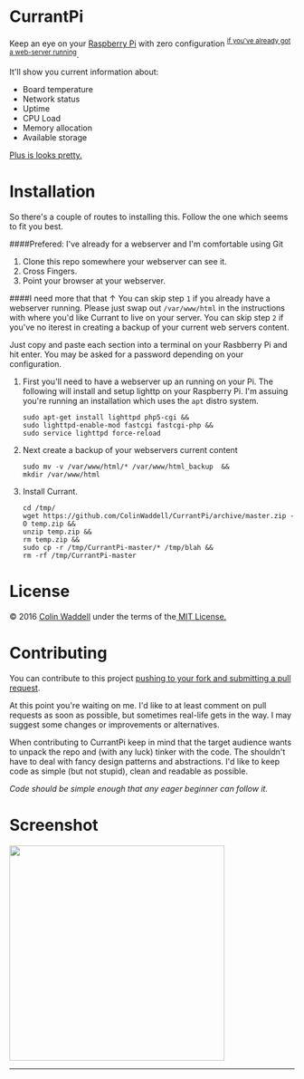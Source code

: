 CurrantPi
=========
Keep an eye on your [Raspberry Pi](https://www.raspberrypi.org/) with zero configuration <sup>[if you've already got a web-server running](#install)</sup>.

It'll show you current information about:

 * Board temperature
 * Network status
 * Uptime
 * CPU Load
 * Memory allocation
 * Available storage
 
[Plus is looks pretty.](#screenshot)
 
<a id="install"></a>Installation
================================
So there's a couple of routes to installing this. Follow the one which seems to fit you best.

####Prefered: I've already for a webserver and I'm comfortable using Git
1. Clone this repo somewhere your webserver can see it.
2. Cross Fingers. 
3. Point your browser at your webserver.

####I need more that that &#8593;
You can skip step ```1``` if you already have a webserver running. Please just swap out ```/var/www/html``` in the instructions with where you'd like Currant to live on your server. You can skip step ```2``` if you've no iterest in creating a backup of your current web servers content.

Just copy and paste each section into a terminal on your Rasbberry Pi and hit enter. You may be asked for a password depending on your configuration.

1. First you'll need to have a webserver up an running on your Pi. The following will install and setup lighttp on your Raspberry Pi. I'm assuing you're running an installation which uses the ```apt``` distro system.
    ```
    sudo apt-get install lighttpd php5-cgi && 
    sudo lighttpd-enable-mod fastcgi fastcgi-php && 
    sudo service lighttpd force-reload
    ```

2. Next create a backup of your webservers current content 

    ```
    sudo mv -v /var/www/html/* /var/www/html_backup  && 
    mkdir /var/www/html
    ```
    
3. Install Currant.

    ```
    cd /tmp/
    wget https://github.com/ColinWaddell/CurrantPi/archive/master.zip -O temp.zip && 
    unzip temp.zip && 
    rm temp.zip && 
    sudo cp -r /tmp/CurrantPi-master/* /tmp/blah && 
    rm -rf /tmp/CurrantPi-master
    ```

License
=======
<p>&copy; 2016 <a href="http://colinwaddell.com/">Colin Waddell</a> under the terms of the<a href="https://github.com/ColinWaddell/RPi-Board-Info/blob/master/LICENSE.txt"> MIT License.</a>
  
Contributing
============
You can contribute to this project [pushing to your fork and submitting a pull request](https://guides.github.com/activities/contributing-to-open-source/).

At this point you're waiting on me. I'd like to at least comment on pull requests as soon as possible, but sometimes real-life gets in the way. I may suggest some changes or improvements or alternatives.

When contributing to CurrantPi keep in mind that the target audience wants to unpack the repo and (with any luck) tinker with the code. The shouldn't have to deal with fancy design patterns and abstractions. I'd like to keep code as simple (but not stupid), clean and readable as possible.

*Code should be simple enough that any eager beginner can follow it.*


<a id="screenshot"></a>Screenshot
==========
<img src="https://raw.githubusercontent.com/ColinWaddell/RPi-Board-Info/screenshots/img/screenshot.png" width="380"/>

<hr />